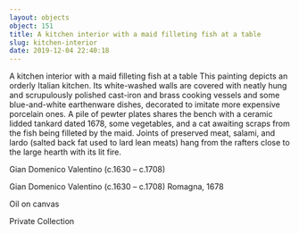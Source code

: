 ```yaml
---
layout: objects
object: 151
title: A kitchen interior with a maid filleting fish at a table
slug: kitchen-interior
date: 2019-12-04 22:40:18
---
```

A kitchen interior with a maid filleting fish at a table  This painting depicts an orderly Italian kitchen. Its white-washed walls are covered with neatly hung and scrupulously polished cast-iron and brass cooking vessels and some blue-and-white earthenware dishes, decorated to imitate more expensive porcelain ones. A pile of pewter plates shares the bench with a ceramic lidded tankard dated 1678, some vegetables, and a cat awaiting scraps from the fish being filleted by the maid. Joints of preserved meat, salami, and lardo (salted back fat used to lard lean meats) hang from the rafters close to the large hearth with its lit fire.

Gian Domenico Valentino (c.1630 – c.1708)

Gian Domenico Valentino (c.1630 – c.1708)  Romagna, 1678

Oil on canvas  

Private Collection

